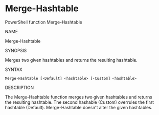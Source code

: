 # Merge-Hashtable
PowerShell function Merge-Hashtable

NAME

Merge-Hashtable

SYNOPSIS

Merges two given hashtables and returns the resulting hashtable.

SYNTAX

    Merge-Hashtable [-Default] <hashtable> [-Custom] <hashtable>

DESCRIPTION

The Merge-Hashtable function merges two given hashtables and returns the resulting hashtable. The second hashable (Custom) overrules the first hashtable (Default). Merge-Hashtable doesn't alter the given hashtables.
